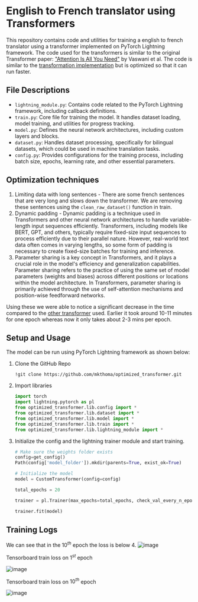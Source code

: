 
# English to French translator using Transformers

This repository contains code and utilities for training a english to french translator using a transformer implemented on PyTorch Lightning framework. The code used for the transformers is similar to the original Transformer paper: ["Attention Is All You Need"](https://arxiv.org/abs/1706.03762) by Vaswani et al. The code is similar to the [transformation implementation](https://github.com/mkthoma/custom_transformer/tree/main) but is optimized so that it can run faster.

## File Descriptions

- `lightning_module.py`: Contains code related to the PyTorch Lightning framework, including callback definitions.
- `train.py`: Core file for training the model. It handles dataset loading, model training, and utilities for progress tracking.
- `model.py`: Defines the neural network architectures, including custom layers and blocks.
- `dataset.py`: Handles dataset processing, specifically for bilingual datasets, which could be used in machine translation tasks.
- `config.py`: Provides configurations for the training process, including batch size, epochs, learning rate, and other essential parameters.

## Optimization techniques
1. Limiting data with long sentences - There are some french sentences that are very long and slows down the transformer. We are removing these sentences using the `clean_raw_dataset()` function in train.
2. Dynamic padding - Dynamic padding is a technique used in Transformers and other neural network architectures to handle variable-length input sequences efficiently. Transformers, including models like BERT, GPT, and others, typically require fixed-size input sequences to process efficiently due to their parallel nature. However, real-world text data often comes in varying lengths, so some form of padding is necessary to create fixed-size batches for training and inference.
3. Parameter sharing is a key concept in Transformers, and it plays a crucial role in the model's efficiency and generalization capabilities. Parameter sharing refers to the practice of using the same set of model parameters (weights and biases) across different positions or locations within the model architecture. In Transformers, parameter sharing is primarily achieved through the use of self-attention mechanisms and position-wise feedforward networks.

Using these we were able to notice a significant decrease in the time compared to the [other transformer](https://github.com/mkthoma/custom_transformer/tree/main) used. Earlier it took around 10-11 minutes for one epoch whereas now it only takes about 2-3 mins per epoch.

## Setup and Usage
The model can be run using PyTorch Lightning framework as shown below:
1. Clone the GitHub Repo

    ```
    !git clone https://github.com/mkthoma/optimized_transformer.git
    ```
2. Import libraries

    ```python
    import torch
    import lightning.pytorch as pl
    from optimized_transformer.lib.config import *
    from optimized_transformer.lib.dataset import *
    from optimized_transformer.lib.model import *
    from optimized_transformer.lib.train import *
    from optimized_transformer.lib.lightning_module import *
    ```
3. Initialize the config and the lightning trainer module and start training.
    ```python
    # Make sure the weights folder exists
    config=get_config()
    Path(config['model_folder']).mkdir(parents=True, exist_ok=True)

    # Initialize the model
    model = CustomTransformer(config=config)

    total_epochs = 20

    trainer = pl.Trainer(max_epochs=total_epochs, check_val_every_n_epoch=10, callbacks=[save_model()])

    trainer.fit(model)
    ```
## Training Logs

We can see that in the $10^{th}$ epoch the loss is below 4. 
![image](https://github.com/mkthoma/custom_transformer/assets/135134412/e994b869-e15f-4d72-aa77-26e603161948)

Tensorboard train loss on $1^{st}$ epoch

![image](https://github.com/mkthoma/custom_transformer/assets/135134412/388b2b19-c685-41e2-9aa3-b31b65df8671)

Tensorboard train loss on $10^{th}$ epoch

![image](https://github.com/mkthoma/custom_transformer/assets/135134412/fc180bf1-d8b4-45f0-a60c-add5069f3406)
